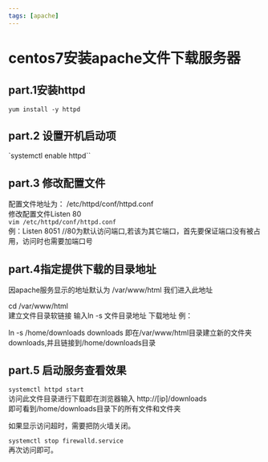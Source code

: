 ```yaml
---
tags: [apache]
---
```

# centos7安装apache文件下载服务器

## part.1安装httpd
`yum install -y httpd`
## part.2 设置开机启动项
`systemctl enable httpd``
## part.3 修改配置文件
配置文件地址为：
/etc/httpd/conf/httpd.conf  
修改配置文件Listen 80  
`vim /etc/httpd/conf/httpd.conf`  
例：Listen 8051 //80为默认访问端口,若该为其它端口，首先要保证端口没有被占用，访问时也需要加端口号

## part.4指定提供下载的目录地址
因apache服务显示的地址默认为 /var/www/html
我们进入此地址

cd /var/www/html  
建立文件目录软链接
输入ln -s 文件目录地址 下载地址
例：

 ln -s /home/downloads downloads
即在/var/www/html目录建立新的文件夹downloads,并且链接到/home/downloads目录

## part.5 启动服务查看效果
`systemctl httpd start`  
访问此文件目录进行下载即在浏览器输入
http://[ip]/downloads  
即可看到/home/downloads目录下的所有文件和文件夹

如果显示访问超时，需要把防火墙关闭。

`systemctl stop firewalld.service`  
再次访问即可。
